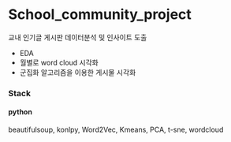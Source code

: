# School_community_project

교내 인기글 게시판 데이터분석 및 인사이트 도출
- EDA
- 월별로 word cloud 시각화
- 군집화 알고리즘을 이용한 게시물 시각화

### Stack

#### python

beautifulsoup, konlpy, Word2Vec, Kmeans, PCA, t-sne, wordcloud
